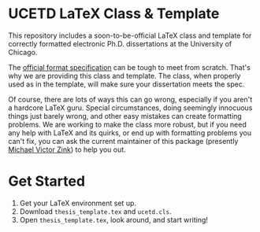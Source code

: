 UCETD LaTeX Class & Template
============================

This repository includes a soon-to-be-official LaTeX class and template for
correctly formatted electronic Ph.D. dissertations at the University of Chicago.

The [official format specification][spec] can be tough to meet from scratch.
That's why we are providing this class and template. The class, when properly
used as in the template, will make sure your dissertation meets the spec.

Of course, there are lots of ways this can go wrong, especially if you aren't
a hardcore LaTeX guru. Special circumstances, doing seemingly innocuous things
just barely wrong, and other easy mistakes can create formatting problems. We
are working to make the class more robust, but if you need any help with LaTeX
and its quirks, or end up with formatting problems you can't fix, you can ask
the current maintainer of this package
(presently [Michael Victor Zink](mailto:mvzink@uchicago.edu)) to help you out.

[spec]: http://www.lib.uchicago.edu/e/phd/etdformat.html "University-Wide Requirements for the Ph.D. Dissertation  Format"

Get Started
===========

1. Get your LaTeX environment set up.
2. Download `thesis_template.tex` and `ucetd.cls`.
3. Open `thesis_template.tex`, look around, and start writing!
